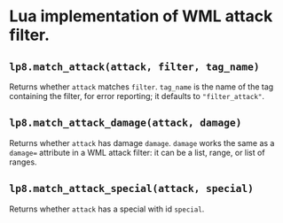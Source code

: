 
Lua implementation of WML attack filter.
===============================================================================

`lp8.match_attack(attack, filter, tag_name)`
-------------------------------------------------------------------------------
Returns whether `attack` matches `filter`.
`tag_name` is the name of the tag containing the filter, for error reporting;
it defaults to `"filter_attack"`.


`lp8.match_attack_damage(attack, damage)`
-------------------------------------------------------------------------------
Returns whether `attack` has damage `damage`.
`damage` works the same as a `damage=` attribute in a WML attack filter: it can
be a list, range, or list of ranges.


`lp8.match_attack_special(attack, special)`
-------------------------------------------------------------------------------
Returns whether `attack` has a special with id `special`.


